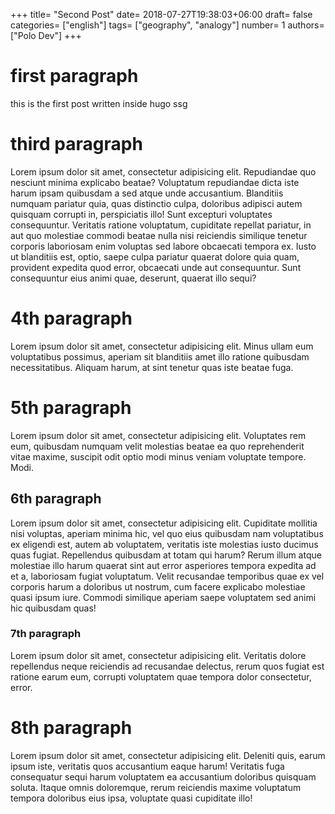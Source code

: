 +++
title= "Second Post"
date= 2018-07-27T19:38:03+06:00
draft= false
categories= ["english"]
tags= ["geography", "analogy"]
number= 1
authors= ["Polo Dev"]
+++

# first paragraph
this is the first post written inside hugo ssg

# third paragraph
Lorem ipsum dolor sit amet, consectetur adipisicing elit. Repudiandae quo nesciunt minima explicabo beatae? Voluptatum repudiandae dicta iste harum ipsam quibusdam a sed atque unde accusantium. Blanditiis numquam pariatur quia, quas distinctio culpa, doloribus adipisci autem quisquam corrupti in, perspiciatis illo! Sunt excepturi voluptates consequuntur. Veritatis ratione voluptatum, cupiditate repellat pariatur, in aut quo molestiae commodi beatae nulla nisi reiciendis similique tenetur corporis laboriosam enim voluptas sed labore obcaecati tempora ex. Iusto ut blanditiis est, optio, saepe culpa pariatur quaerat dolore quia quam, provident expedita quod error, obcaecati unde aut consequuntur. Sunt consequuntur eius animi quae, deserunt, quaerat illo sequi?

# 4th paragraph
Lorem ipsum dolor sit amet, consectetur adipisicing elit. Minus ullam eum voluptatibus possimus, aperiam sit blanditiis amet illo ratione quibusdam necessitatibus. Aliquam harum, at sint tenetur quas iste beatae fuga.

# 5th paragraph
Lorem ipsum dolor sit amet, consectetur adipisicing elit. Voluptates rem eum, quibusdam numquam velit molestias beatae ea quo reprehenderit vitae maxime, suscipit odit optio modi minus veniam voluptate tempore. Modi.

## 6th paragraph
Lorem ipsum dolor sit amet, consectetur adipisicing elit. Cupiditate mollitia nisi voluptas, aperiam minima hic, vel quo eius quibusdam nam voluptatibus ex eligendi est, autem ab voluptatem, veritatis iste molestias iusto ducimus quas fugiat. Repellendus quibusdam at totam qui harum? Rerum illum atque molestiae illo harum quaerat sint aut error asperiores tempora expedita ad et a, laboriosam fugiat voluptatum. Velit recusandae temporibus quae ex vel corporis harum a doloribus ut nostrum, cum facere explicabo molestiae quasi ipsum iure. Commodi similique aperiam saepe voluptatem sed animi hic quibusdam quas!

### 7th paragraph
Lorem ipsum dolor sit amet, consectetur adipisicing elit. Veritatis dolore repellendus neque reiciendis ad recusandae delectus, rerum quos fugiat est ratione earum eum, corrupti voluptatem quae tempora dolor consectetur, error.

# 8th paragraph
Lorem ipsum dolor sit amet, consectetur adipisicing elit. Deleniti quis, earum ipsum iste, veritatis quos accusantium eaque harum! Veritatis fuga consequatur sequi harum voluptatem ea accusantium doloribus quisquam soluta. Itaque omnis doloremque, rerum reiciendis maxime voluptatum tempora doloribus eius ipsa, voluptate quasi cupiditate illo!
